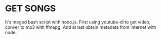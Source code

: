 # GET SONGS
It's meged bash script with node.js.
First using youtube-dl to get video, conver to mp3 with ffmepg. And at last obtain metadata from internet with node.

